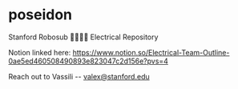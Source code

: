 # poseidon
Stanford Robosub 🏄‍♂️🐳🌊 Electrical Repository

Notion linked here: https://www.notion.so/Electrical-Team-Outline-0ae5ed460508490893e823047c2d156e?pvs=4

Reach out to Vassili -- valex@stanford.edu
